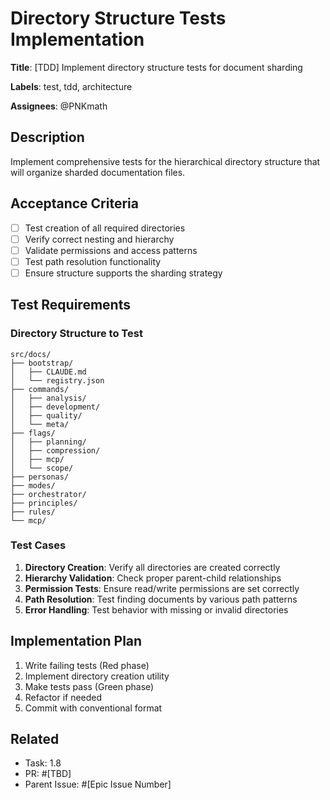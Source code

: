 # Directory Structure Tests Implementation

**Title**: [TDD] Implement directory structure tests for document sharding

**Labels**: test, tdd, architecture

**Assignees**: @PNKmath

## Description

Implement comprehensive tests for the hierarchical directory structure that will organize sharded documentation files.

## Acceptance Criteria

- [ ] Test creation of all required directories
- [ ] Verify correct nesting and hierarchy
- [ ] Validate permissions and access patterns
- [ ] Test path resolution functionality
- [ ] Ensure structure supports the sharding strategy

## Test Requirements

### Directory Structure to Test
```
src/docs/
├── bootstrap/
│   ├── CLAUDE.md
│   └── registry.json
├── commands/
│   ├── analysis/
│   ├── development/
│   ├── quality/
│   └── meta/
├── flags/
│   ├── planning/
│   ├── compression/
│   ├── mcp/
│   └── scope/
├── personas/
├── modes/
├── orchestrator/
├── principles/
├── rules/
└── mcp/
```

### Test Cases
1. **Directory Creation**: Verify all directories are created correctly
2. **Hierarchy Validation**: Check proper parent-child relationships
3. **Permission Tests**: Ensure read/write permissions are set correctly
4. **Path Resolution**: Test finding documents by various path patterns
5. **Error Handling**: Test behavior with missing or invalid directories

## Implementation Plan

1. Write failing tests (Red phase)
2. Implement directory creation utility
3. Make tests pass (Green phase)
4. Refactor if needed
5. Commit with conventional format

## Related
- Task: 1.8
- PR: #[TBD]
- Parent Issue: #[Epic Issue Number]
